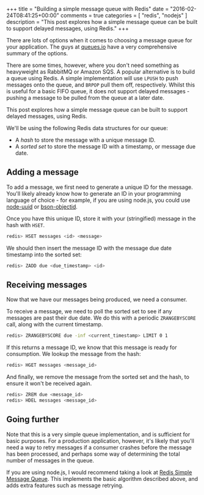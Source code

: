 +++
title = "Building a simple message queue with Redis"
date = "2016-02-24T08:41:25+00:00"
comments = true
categories = [
  "redis",
  "nodejs"
]
description = "This post explores how a simple message queue can be built to support delayed messages, using Redis."
+++

There are lots of options when it comes to choosing a message queue for your application. The guys at [queues.io](http://queues.io) have a very comprehensive summary of the options.

There are some times, however, where you don't need something as heavyweight as RabbitMQ or Amazon SQS. A popular alternative is to build a queue using Redis. A simple implementation will use `LPUSH` to push messages onto the queue, and `BRPOP` pull them off, respectively. Whilst this is useful for a basic FIFO queue, it does not support delayed messages - pushing a message to be pulled from the queue at a later date.

This post explores how a simple message queue can be built to support delayed messages, using Redis.

<!-- more -->

We'll be using the following Redis data structures for our queue:

- A _hash_ to store the message with a unique message ID.
- A _sorted set_ to store the message ID with a timestamp, or message due date.

## Adding a message

To add a message, we first need to generate a unique ID for the message. You'll likely already know how to generate an ID in your programming language of choice - for example, if you are using node.js, you could use [node-uuid](https://www.npmjs.com/package/node-uuid) or [bson-objectid](https://www.npmjs.com/package/bson-objectid).

Once you have this unique ID, store it with your (stringified) message in the hash with `HSET`.

``` sh
redis> HSET messages <id> <message>
```

We should then insert the message ID with the message due date timestamp into the sorted set:

``` sh
redis> ZADD due <due_timestamp> <id>
```

## Receiving messages

Now that we have our messages being produced, we need a consumer.

To receive a message, we need to poll the sorted set to see if any messages are past their due date. We do this with a periodic `ZRANGEBYSCORE` call, along with the current timestamp.

``` sh
redis> ZRANGEBYSCORE due -inf <current_timestamp> LIMIT 0 1
```

If this returns a message ID, we know that this message is ready for consumption. We lookup the message from the hash:

``` sh
redis> HGET messages <message_id>
```

And finally, we remove the message from the sorted set and the hash, to ensure it won't be received again.

``` sh
redis> ZREM due <message_id>
redis> HDEL messages <message_id>
```

## Going further

Note that this is a very simple queue implementation, and is sufficient for basic purposes. For a production application, however, it's likely that you'll need a way to retry messages if a consumer crashes before the message has been processed, and perhaps some way of determining the total number of messages in the queue.

If you are using node.js, I would recommend taking a look at [Redis Simple Message Queue](https://www.npmjs.com/package/rsmq). This implements the basic algorithm described above, and adds extra features such as message retrying.
